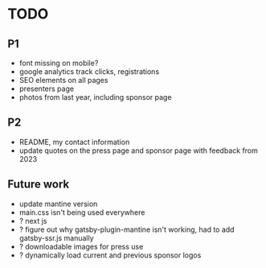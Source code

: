 # TODO

## P1

- font missing on mobile?
- google analytics track clicks, registrations
- SEO elements on all pages
- presenters page
- photos from last year, including sponsor page

## P2

- README, my contact information
- update quotes on the press page and sponsor page with feedback from 2023

## Future work

- update mantine version
- main.css isn't being used everywhere
- ? next js
- ? figure out why gatsby-plugin-mantine isn't working, had to add gatsby-ssr.js manually
- ? downloadable images for press use
- ? dynamically load current and previous sponsor logos
